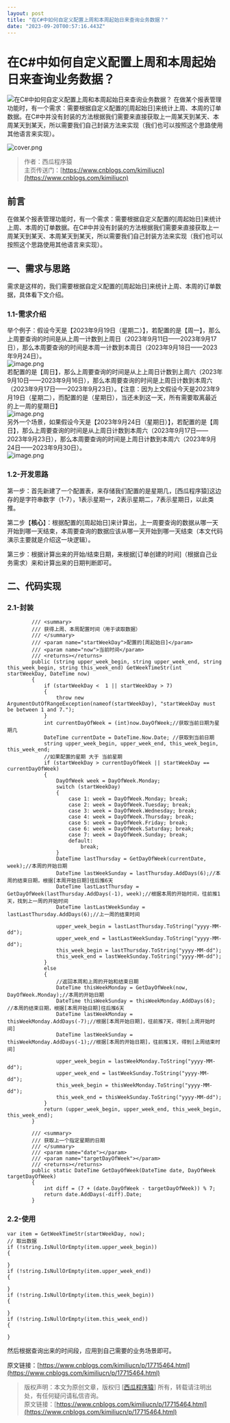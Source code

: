 ```yaml
---
layout: post
title: "在C#中如何自定义配置上周和本周起始日来查询业务数据？"
date: "2023-09-20T00:57:16.443Z"
---
```

在C#中如何自定义配置上周和本周起始日来查询业务数据？
===========================

![在C#中如何自定义配置上周和本周起始日来查询业务数据？](https://img2023.cnblogs.com/blog/3240243/202309/3240243-20230919182156834-752203550.png) 在做某个报表管理功能时，有一个需求：需要根据自定义配置的\[周起始日\]来统计上周、本周的订单数据。在C#中并没有封装的方法根据我们需要来直接获取上一周某天到某天、本周某天到某天，所以需要我们自己封装方法来实现（我们也可以按照这个思路使用其他语言来实现）。

![cover.png](https://img2023.cnblogs.com/blog/3240243/202309/3240243-20230919182430035-827763656.png)

> 作者：西瓜程序猿  
> 主页传送门：[https://www.cnblogs.com/kimiliucn](https://www.cnblogs.com/kimiliucn)

  

前言
--

在做某个报表管理功能时，有一个需求：需要根据自定义配置的\[周起始日\]来统计上周、本周的订单数据。在C#中并没有封装的方法根据我们需要来直接获取上一周某天到某天、本周某天到某天，所以需要我们自己封装方法来实现（我们也可以按照这个思路使用其他语言来实现）。

  

一、需求与思路
-------

需求是这样的，我们需要根据自定义配置的\[周起始日\]来统计上周、本周的订单数据，具体看下文介绍。

### 1.1-需求介绍

举个例子：假设今天是【2023年9月19日（星期二）】，若配置的是【周一】，那么上周要查询的时间是从上周一计数到上周日（2023年9月11日——2023年9月17日），那么本周要查询的时间是本周一计数到本周日（2023年9月18日——2023年9月24日）。  
![image.png](https://img2023.cnblogs.com/blog/3240243/202309/3240243-20230919182429725-659219961.png)  
若配置的是【周日】，那么上周要查询的时间是从上上周日计数到上周六（2023年9月10日——2023年9月16日），那么本周要查询的时间是上周日计数到本周六（2023年9月17日——2023年9月23日）。【注意：因为上文假设今天是2023年9月19日（星期二），而配置的是（星期日），当还未到这一天，所有需要取离最近的上一周的星期日】  
![image.png](https://img2023.cnblogs.com/blog/3240243/202309/3240243-20230919182429858-766373297.png)  
另外一个场景，如果假设今天是【2023年9月24日（星期日）】，若配置的是【周日】，那么上周要查询的时间是从上周日计数到本周六（2023年9月17日——2023年9月23日），那么本周要查询的时间是上周日计数到本周六（2023年9月24日——2023年9月30日）。  
![image.png](https://img2023.cnblogs.com/blog/3240243/202309/3240243-20230919182429903-922387385.png)

  

### 1.2-开发思路

第一步：首先新建了一个配置表，来存储我们配置的是星期几，\[西瓜程序猿\]这边存的是字符串数字（1-7），1表示星期一，2表示星期二，7表示星期日，以此类推。

  

第二步【**核心**】：根据配置的\[周起始日\]来计算出，上一周要查询的数据从哪一天开始到哪一天结束，本周要查询的数据应该从哪一天开始到哪一天结束（本文代码演示主要就是介绍这一块逻辑）。

  

第三步：根据计算出来的开始/结束日期，来根据\[订单创建的时间\]（根据自己业务需求）来和计算出来的日期判断即可。

  

二、代码实现
------

### 2.1-封装

            /// <summary>
            /// 获得上周、本周配置时间（用于读取数据）
            /// </summary>
            /// <param name="startWeekDay">配置的[周起始日]</param>
            /// <param name="now">当前时间</param>
            /// <returns></returns>
            public (string upper_week_begin, string upper_week_end, string this_week_begin, string this_week_end) GetWeekTimeStr(int startWeekDay, DateTime now)
    		{
    			if (startWeekDay <  1 || startWeekDay > 7)
    			{
                    throw new ArgumentOutOfRangeException(nameof(startWeekDay), "startWeekDay must be between 1 and 7.");
                }
                int currentDayOfWeek = (int)now.DayOfWeek;//获取当前日期为星期几
                DateTime currentDate = DateTime.Now.Date; //获取到当前日期
                string upper_week_begin, upper_week_end, this_week_begin, this_week_end;
                //如果配置的星期 大于 当前星期
                if (startWeekDay > currentDayOfWeek || startWeekDay == currentDayOfWeek)
                {
                    DayOfWeek week = DayOfWeek.Monday;
                    switch (startWeekDay)
                    {
                        case 1: week = DayOfWeek.Monday; break;
                        case 2: week = DayOfWeek.Tuesday; break;
                        case 3: week = DayOfWeek.Wednesday; break;
                        case 4: week = DayOfWeek.Thursday; break;
                        case 5: week = DayOfWeek.Friday; break;
                        case 6: week = DayOfWeek.Saturday; break;
                        case 7: week = DayOfWeek.Sunday; break;
                        default:
                            break;
                    }
                    DateTime lastThursday = GetDayOfWeek(currentDate, week);//本周的开始日期
                    DateTime lastWeekSunday = lastThursday.AddDays(6);//本周的结束日期，根据[本周开始日期]往后推6天
                    DateTime lastLastThursday = GetDayOfWeek(lastThursday.AddDays(-1), week);//根据本周的开始时间，往前推1天，找到上一周的开始时间
                    DateTime lastLastWeekSunday = lastLastThursday.AddDays(6);//上一周的结束时间
    
                    upper_week_begin = lastLastThursday.ToString("yyyy-MM-dd");
                    upper_week_end = lastLastWeekSunday.ToString("yyyy-MM-dd");
                    this_week_begin = lastThursday.ToString("yyyy-MM-dd");
                    this_week_end = lastWeekSunday.ToString("yyyy-MM-dd");
                }
                else
                {
                    //返回本周和上周的开始和结束日期
                    DateTime thisWeekMonday = GetDayOfWeek(now, DayOfWeek.Monday);//本周的开始日期
    				DateTime thisWeekSunday = thisWeekMonday.AddDays(6); //本周的结束日期，根据[本周开始日期]往后推6天
                    DateTime lastWeekMonday = thisWeekMonday.AddDays(-7);//根据[本周开始日期]，往前推7天，得到[上周开始时间]
                    DateTime lastWeekSunday = thisWeekMonday.AddDays(-1);//根据[本周的开始日期]，往前推1天，得到[上周结束时间]
    
                    upper_week_begin = lastWeekMonday.ToString("yyyy-MM-dd");
                    upper_week_end = lastWeekSunday.ToString("yyyy-MM-dd");
                    this_week_begin = thisWeekMonday.ToString("yyyy-MM-dd");
                    this_week_end = thisWeekSunday.ToString("yyyy-MM-dd");
                }
    			return (upper_week_begin, upper_week_end, this_week_begin, this_week_end);
            }
    
            /// <summary>
            /// 获取上一个指定星期的日期
            /// </summary>
            /// <param name="date"></param>
            /// <param name="targetDayOfWeek"></param>
            /// <returns></returns>
            public static DateTime GetDayOfWeek(DateTime date, DayOfWeek targetDayOfWeek)
            {
                int diff = (7 + (date.DayOfWeek - targetDayOfWeek)) % 7;
                return date.AddDays(-diff).Date;
            }
    

  

### 2.2-使用

    var item = GetWeekTimeStr(startWeekDay, now);
    // 取出数据
    if (!string.IsNullOrEmpty(item.upper_week_begin))
    {
    
    }
    if (!string.IsNullOrEmpty(item.upper_week_end))
    {
       
    }
    if (!string.IsNullOrEmpty(item.this_week_begin))
    {
       
    }
    if (!string.IsNullOrEmpty(item.this_week_end))
    {
        
    }
    

然后根据查询出来的时间段，应用到自己需要的业务场景即可。

  
  

原文链接：[https://www.cnblogs.com/kimiliucn/p/17715464.html](https://www.cnblogs.com/kimiliucn/p/17715464.html)

> 版权声明：本文为原创文章，版权归 \[[西瓜程序猿](https://www.cnblogs.com/kimiliucn/)\] 所有，转载请注明出处，有任何疑问请私信咨询。  
> 原文链接：[https://www.cnblogs.com/kimiliucn/p/17715464.html](https://www.cnblogs.com/kimiliucn/p/17715464.html)